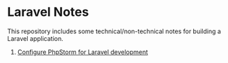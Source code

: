 # Laravel Notes
This repository includes some technical/non-technical notes for building a Laravel application.

1. [Configure PhpStorm for Laravel development]()
